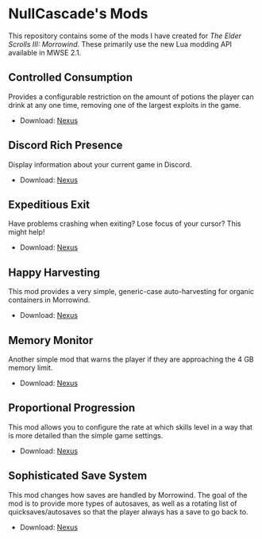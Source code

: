 # NullCascade's Mods

This repository contains some of the mods I have created for *The Elder Scrolls III: Morrowind*. These primarily use the new Lua modding API available in MWSE 2.1.

## Controlled Consumption

Provides a configurable restriction on the amount of potions the player can drink at any one time, removing one of the largest exploits in the game.

* Download: [Nexus](https://www.nexusmods.com/morrowind/mods/45624)

## Discord Rich Presence

Display information about your current game in Discord.

* Download: [Nexus](https://www.nexusmods.com/morrowind/mods/45550)

## Expeditious Exit

Have problems crashing when exiting? Lose focus of your cursor? This might help!

* Download: [Nexus](https://www.nexusmods.com/morrowind/mods/45634)

## Happy Harvesting

This mod provides a very simple, generic-case auto-harvesting for organic containers in Morrowind.

* Download: [Nexus](https://www.nexusmods.com/morrowind/mods/45627)

## Memory Monitor

Another simple mod that warns the player if they are approaching the 4 GB memory limit.

* Download: [Nexus](https://www.nexusmods.com/morrowind/mods/45696)

## Proportional Progression

This mod allows you to configure the rate at which skills level in a way that is more detailed than the simple game settings.

* Download: [Nexus](https://www.nexusmods.com/morrowind/mods/45697)

## Sophisticated Save System

This mod changes how saves are handled by Morrowind. The goal of the mod is to provide more types of autosaves, as well as a rotating list of quicksaves/autosaves so that the player always has a save to go back to.

* Download: [Nexus](https://www.nexusmods.com/morrowind/mods/45608)